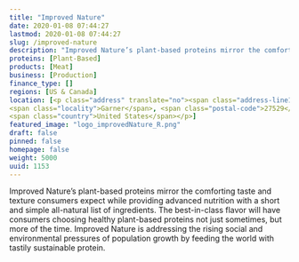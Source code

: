 ```yaml
---
title: "Improved Nature"
date: 2020-01-08 07:44:27
lastmod: 2020-01-08 07:44:27
slug: /improved-nature
description: "Improved Nature’s plant-based proteins mirror the comforting taste and texture consumers expect while providing advanced nutrition with a short and simple all-natural list of ingredients. The best-in-class flavor will have consumers choosing healthy plant-based proteins not just sometimes, but more of the time. Improved Nature is addressing the rising social and environmental pressures of population growth by feeding the world with tastily sustainable protein."
proteins: [Plant-Based]
products: [Meat]
business: [Production]
finance_type: []
regions: [US & Canada]
location: [<p class="address" translate="no"><span class="address-line1">Vandora Springs Road</span><br>
<span class="locality">Garner</span>, <span class="postal-code">27529</span><br>
<span class="country">United States</span></p>]
featured_image: "logo_improvedNature_R.png"
draft: false
pinned: false
homepage: false
weight: 5000
uuid: 1153
---
```

<p>Improved Nature’s plant-based proteins mirror the comforting taste and texture consumers expect while providing advanced nutrition with a short and simple all-natural list of ingredients. The best-in-class flavor will have consumers choosing healthy plant-based proteins not just sometimes, but more of the time. Improved Nature is addressing the rising social and environmental pressures of population growth by feeding the world with tastily sustainable protein.</p>
